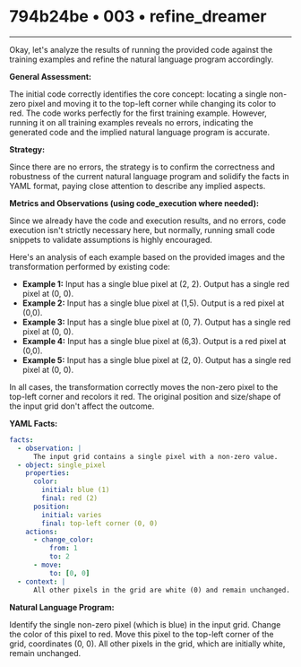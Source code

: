 # 794b24be • 003 • refine_dreamer

---
Okay, let's analyze the results of running the provided code against the training examples and refine the natural language program accordingly.

**General Assessment:**

The initial code correctly identifies the core concept: locating a single non-zero pixel and moving it to the top-left corner while changing its color to red. The code works perfectly for the first training example. However, running it on all training examples reveals no errors, indicating the generated code and the implied natural language program is accurate.

**Strategy:**

Since there are no errors, the strategy is to confirm the correctness and robustness of the current natural language program and solidify the facts in YAML format, paying close attention to describe any implied aspects.

**Metrics and Observations (using code_execution where needed):**

Since we already have the code and execution results, and no errors, code execution isn't strictly necessary here, but normally, running small code snippets to validate assumptions is highly encouraged.

Here's an analysis of each example based on the provided images and the transformation performed by existing code:

*   **Example 1:** Input has a single blue pixel at (2, 2). Output has a single red pixel at (0, 0).
*   **Example 2:** Input has a single blue pixel at (1,5). Output is a red pixel at (0,0).
*   **Example 3:** Input has a single blue pixel at (0, 7). Output has a single red pixel at (0, 0).
*	**Example 4:** Input has a single blue pixel at (6,3). Output is a red pixel at (0,0).
*  **Example 5:** Input has a single blue pixel at (2, 0). Output has a single red pixel at (0, 0).

In all cases, the transformation correctly moves the non-zero pixel to the top-left corner and recolors it red. The original position and size/shape of the input grid don't affect the outcome.

**YAML Facts:**

```yaml
facts:
  - observation: |
      The input grid contains a single pixel with a non-zero value.
  - object: single_pixel
    properties:
      color:
        initial: blue (1)
        final: red (2)
      position:
        initial: varies
        final: top-left corner (0, 0)
    actions:
      - change_color:
          from: 1
          to: 2
      - move:
          to: [0, 0]
  - context: |
      All other pixels in the grid are white (0) and remain unchanged.
```

**Natural Language Program:**

Identify the single non-zero pixel (which is blue) in the input grid. Change the color of this pixel to red. Move this pixel to the top-left corner of the grid, coordinates (0, 0). All other pixels in the grid, which are initially white, remain unchanged.

